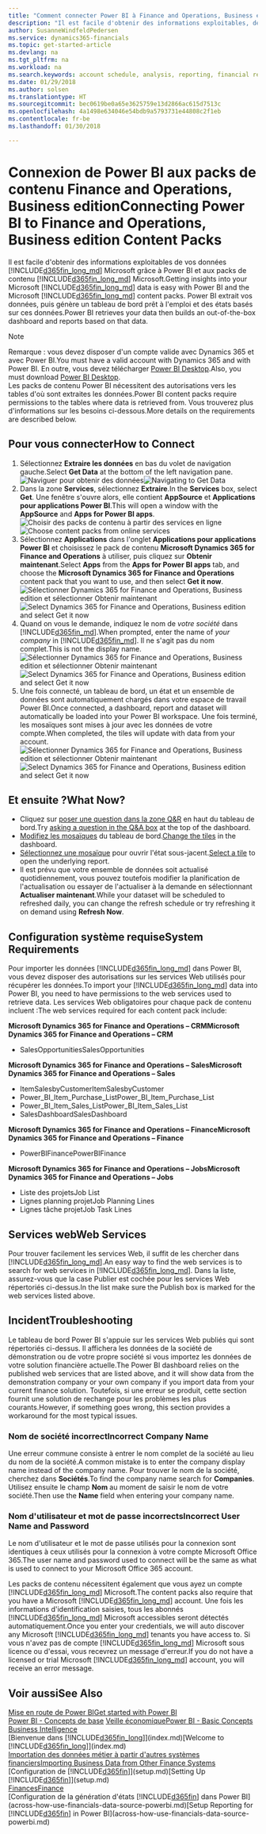 ```yaml
---
title: "Comment connecter Power BI à Finance and Operations, Business edition | Microsoft Docs"
description: "Il est facile d'obtenir des informations exploitables, de la veille économique et des KPI de vos données Finance and Operations, Business edition grâce à Power BI et aux packs de contenu Finance and Operations, Business edition"
author: SusanneWindfeldPedersen
ms.service: dynamics365-financials
ms.topic: get-started-article
ms.devlang: na
ms.tgt_pltfrm: na
ms.workload: na
ms.search.keywords: account schedule, analysis, reporting, financial report, business intelligence, KPI
ms.date: 01/29/2018
ms.author: solsen
ms.translationtype: HT
ms.sourcegitcommit: bec0619be0a65e3625759e13d2866ac615d7513c
ms.openlocfilehash: 4a1498e634046e54bdb9a5793731e44808c2f1eb
ms.contentlocale: fr-be
ms.lasthandoff: 01/30/2018

---
```

# <a name="connecting-power-bi-to-finance-and-operations-business-edition-content-packs"></a><span data-ttu-id="e6e9b-103">Connexion de Power BI aux packs de contenu Finance and Operations, Business edition</span><span class="sxs-lookup"><span data-stu-id="e6e9b-103">Connecting Power BI to Finance and Operations, Business edition Content Packs</span></span>
<span data-ttu-id="e6e9b-104">Il est facile d'obtenir des informations exploitables de vos données [!INCLUDE[d365fin_long_md](includes/d365fin_long_md.md)] Microsoft grâce à Power BI et aux packs de contenu [!INCLUDE[d365fin_long_md](includes/d365fin_long_md.md)] Microsoft.</span><span class="sxs-lookup"><span data-stu-id="e6e9b-104">Getting insights into your Microsoft [!INCLUDE[d365fin_long_md](includes/d365fin_long_md.md)] data is easy with Power BI and the Microsoft [!INCLUDE[d365fin_long_md](includes/d365fin_long_md.md)] content packs.</span></span> <span data-ttu-id="e6e9b-105">Power BI extrait vos données, puis génère un tableau de bord prêt à l'emploi et des états basés sur ces données.</span><span class="sxs-lookup"><span data-stu-id="e6e9b-105">Power BI retrieves your data then builds an out-of-the-box dashboard and reports based on that data.</span></span>

> [!NOTE]  
>  <span data-ttu-id="e6e9b-106">Remarque : vous devez disposer d'un compte valide avec Dynamics 365 et avec Power BI.</span><span class="sxs-lookup"><span data-stu-id="e6e9b-106">You must have a valid account with Dynamics 365 and with Power BI.</span></span> <span data-ttu-id="e6e9b-107">En outre, vous devez télécharger [Power BI Desktop](https://powerbi.microsoft.com/en-us/desktop/).</span><span class="sxs-lookup"><span data-stu-id="e6e9b-107">Also, you must download [Power BI Desktop](https://powerbi.microsoft.com/en-us/desktop/).</span></span>  
>  <span data-ttu-id="e6e9b-108">Les packs de contenu Power BI nécessitent des autorisations vers les tables d'où sont extraites les données.</span><span class="sxs-lookup"><span data-stu-id="e6e9b-108">Power BI content packs require permissions to the tables where data is retrieved from.</span></span> <span data-ttu-id="e6e9b-109">Vous trouverez plus d'informations sur les besoins ci-dessous.</span><span class="sxs-lookup"><span data-stu-id="e6e9b-109">More details on the requirements are described below.</span></span>  

## <a name="how-to-connect"></a><span data-ttu-id="e6e9b-110">Pour vous connecter</span><span class="sxs-lookup"><span data-stu-id="e6e9b-110">How to Connect</span></span>
1. <span data-ttu-id="e6e9b-111">Sélectionnez **Extraire les données** en bas du volet de navigation gauche.</span><span class="sxs-lookup"><span data-stu-id="e6e9b-111">Select **Get Data** at the bottom of the left navigation pane.</span></span>  
<span data-ttu-id="e6e9b-112">![Naviguer pour obtenir des données](./media/across-how-to-connect-powerbi-d365-content-packs/powerbi-get-data.png)</span><span class="sxs-lookup"><span data-stu-id="e6e9b-112">![Navigating to Get Data](./media/across-how-to-connect-powerbi-d365-content-packs/powerbi-get-data.png)</span></span>
2. <span data-ttu-id="e6e9b-113">Dans la zone **Services**, sélectionnez **Extraire**.</span><span class="sxs-lookup"><span data-stu-id="e6e9b-113">In the **Services** box, select **Get**.</span></span> <span data-ttu-id="e6e9b-114">Une fenêtre s'ouvre alors, elle contient **AppSource** et **Applications pour applications Power BI**.</span><span class="sxs-lookup"><span data-stu-id="e6e9b-114">This will open a window with the **AppSource** and **Apps for Power BI apps**.</span></span>  
<span data-ttu-id="e6e9b-115">![Choisir des packs de contenu à partir des services en ligne](./media/across-how-to-connect-powerbi-d365-content-packs/powerbi-online-services-get.png)</span><span class="sxs-lookup"><span data-stu-id="e6e9b-115">![Choose content packs from online services](./media/across-how-to-connect-powerbi-d365-content-packs/powerbi-online-services-get.png)</span></span>
3. <span data-ttu-id="e6e9b-116">Sélectionnez **Applications** dans l'onglet **Applications pour applications Power BI** et choisissez le pack de contenu **Microsoft Dynamics 365 for Finance and Operations** à utiliser, puis cliquez sur **Obtenir maintenant**.</span><span class="sxs-lookup"><span data-stu-id="e6e9b-116">Select **Apps** from the **Apps for Power BI apps** tab, and choose the **Microsoft Dynamics 365 for Finance and Operations** content pack that you want to use, and then select **Get it now**.</span></span>  
<span data-ttu-id="e6e9b-117">![Sélectionner Dynamics 365 for Finance and Operations, Business edition et sélectionner Obtenir maintenant](./media/across-how-to-connect-powerbi-d365-content-packs/powerbi-dynamics365-for-financials-get-it-now.png)</span><span class="sxs-lookup"><span data-stu-id="e6e9b-117">![Select Dynamics 365 for Finance and Operations, Business edition and select Get it now](./media/across-how-to-connect-powerbi-d365-content-packs/powerbi-dynamics365-for-financials-get-it-now.png)</span></span>
4. <span data-ttu-id="e6e9b-118">Quand on vous le demande, indiquez le nom de *votre société* dans [!INCLUDE[d365fin_md](includes/d365fin_long_md.md)].</span><span class="sxs-lookup"><span data-stu-id="e6e9b-118">When prompted, enter the name of *your company* in [!INCLUDE[d365fin_md](includes/d365fin_long_md.md)].</span></span> <span data-ttu-id="e6e9b-119">Il ne s'agit pas du nom complet.</span><span class="sxs-lookup"><span data-stu-id="e6e9b-119">This is not the display name.</span></span>  
<span data-ttu-id="e6e9b-120">![Sélectionner Dynamics 365 for Finance and Operations, Business edition et sélectionner Obtenir maintenant](./media/across-how-to-connect-powerbi-d365-content-packs/powerbi-connect-to-d365-finance-and-operations-crm.png)</span><span class="sxs-lookup"><span data-stu-id="e6e9b-120">![Select Dynamics 365 for Finance and Operations, Business edition and select Get it now](./media/across-how-to-connect-powerbi-d365-content-packs/powerbi-connect-to-d365-finance-and-operations-crm.png)</span></span>
5. <span data-ttu-id="e6e9b-121">Une fois connecté, un tableau de bord, un état et un ensemble de données sont automatiquement chargés dans votre espace de travail Power BI.</span><span class="sxs-lookup"><span data-stu-id="e6e9b-121">Once connected, a dashboard, report and dataset will automatically be loaded into your Power BI workspace.</span></span> <span data-ttu-id="e6e9b-122">Une fois terminé, les mosaïques sont mises à jour avec les données de votre compte.</span><span class="sxs-lookup"><span data-stu-id="e6e9b-122">When completed, the tiles will update with data from your account.</span></span>
<span data-ttu-id="e6e9b-123">![Sélectionner Dynamics 365 for Finance and Operations, Business edition et sélectionner Obtenir maintenant](./media/across-how-to-connect-powerbi-d365-content-packs/powerbi-workspace-dashboard-report-dataset.png)</span><span class="sxs-lookup"><span data-stu-id="e6e9b-123">![Select Dynamics 365 for Finance and Operations, Business edition  and select Get it now](./media/across-how-to-connect-powerbi-d365-content-packs/powerbi-workspace-dashboard-report-dataset.png)</span></span>

## <a name="what-now"></a><span data-ttu-id="e6e9b-124">Et ensuite ?</span><span class="sxs-lookup"><span data-stu-id="e6e9b-124">What Now?</span></span>

- <span data-ttu-id="e6e9b-125">Cliquez sur [poser une question dans la zone Q&R](https://docs.microsoft.com/en-us/power-bi/service-q-and-a) en haut du tableau de bord.</span><span class="sxs-lookup"><span data-stu-id="e6e9b-125">Try [asking a question in the Q&A box](https://docs.microsoft.com/en-us/power-bi/service-q-and-a) at the top of the dashboard.</span></span>  
- <span data-ttu-id="e6e9b-126">[Modifiez les mosaïques](https://docs.microsoft.com/en-us/power-bi/service-dashboard-edit-tile) du tableau de bord.</span><span class="sxs-lookup"><span data-stu-id="e6e9b-126">[Change the tiles](https://docs.microsoft.com/en-us/power-bi/service-dashboard-edit-tile) in the dashboard.</span></span>  
- <span data-ttu-id="e6e9b-127">[Sélectionnez une mosaïque](https://docs.microsoft.com/en-us/power-bi/service-dashboard-tiles) pour ouvrir l'état sous-jacent.</span><span class="sxs-lookup"><span data-stu-id="e6e9b-127">[Select a tile](https://docs.microsoft.com/en-us/power-bi/service-dashboard-tiles) to open the underlying report.</span></span>  
- <span data-ttu-id="e6e9b-128">Il est prévu que votre ensemble de données soit actualisé quotidiennement, vous pouvez toutefois modifier la planification de l'actualisation ou essayer de l'actualiser à la demande en sélectionnant **Actualiser maintenant**.</span><span class="sxs-lookup"><span data-stu-id="e6e9b-128">While your dataset will be scheduled to refreshed daily, you can change the refresh schedule or try refreshing it on demand using **Refresh Now**.</span></span>

## <a name="system-requirements"></a><span data-ttu-id="e6e9b-129">Configuration système requise</span><span class="sxs-lookup"><span data-stu-id="e6e9b-129">System Requirements</span></span>
<span data-ttu-id="e6e9b-130">Pour importer les données [!INCLUDE[d365fin_long_md](includes/d365fin_long_md.md)] dans Power BI, vous devez disposer des autorisations sur les services Web utilisés pour récupérer les données.</span><span class="sxs-lookup"><span data-stu-id="e6e9b-130">To import your [!INCLUDE[d365fin_long_md](includes/d365fin_long_md.md)] data into Power BI, you need to have permissions to the web services used to retrieve data.</span></span> <span data-ttu-id="e6e9b-131">Les services Web obligatoires pour chaque pack de contenu incluent :</span><span class="sxs-lookup"><span data-stu-id="e6e9b-131">The web services required for each content pack include:</span></span>

<span data-ttu-id="e6e9b-132">**Microsoft Dynamics 365 for Finance and Operations – CRM**</span><span class="sxs-lookup"><span data-stu-id="e6e9b-132">**Microsoft Dynamics 365 for Finance and Operations – CRM**</span></span>
- <span data-ttu-id="e6e9b-133">SalesOpportunities</span><span class="sxs-lookup"><span data-stu-id="e6e9b-133">SalesOpportunities</span></span>

<span data-ttu-id="e6e9b-134">**Microsoft Dynamics 365 for Finance and Operations – Sales**</span><span class="sxs-lookup"><span data-stu-id="e6e9b-134">**Microsoft Dynamics 365 for Finance and Operations – Sales**</span></span>
- <span data-ttu-id="e6e9b-135">ItemSalesbyCustomer</span><span class="sxs-lookup"><span data-stu-id="e6e9b-135">ItemSalesbyCustomer</span></span>
- <span data-ttu-id="e6e9b-136">Power_BI_Item_Purchase_List</span><span class="sxs-lookup"><span data-stu-id="e6e9b-136">Power_BI_Item_Purchase_List</span></span>
- <span data-ttu-id="e6e9b-137">Power_BI_Item_Sales_List</span><span class="sxs-lookup"><span data-stu-id="e6e9b-137">Power_BI_Item_Sales_List</span></span>
- <span data-ttu-id="e6e9b-138">SalesDashboard</span><span class="sxs-lookup"><span data-stu-id="e6e9b-138">SalesDashboard</span></span>

<span data-ttu-id="e6e9b-139">**Microsoft Dynamics 365 for Finance and Operations – Finance**</span><span class="sxs-lookup"><span data-stu-id="e6e9b-139">**Microsoft Dynamics 365 for Finance and Operations – Finance**</span></span>
- <span data-ttu-id="e6e9b-140">PowerBIFinance</span><span class="sxs-lookup"><span data-stu-id="e6e9b-140">PowerBIFinance</span></span>

<span data-ttu-id="e6e9b-141">**Microsoft Dynamics 365 for Finance and Operations – Jobs**</span><span class="sxs-lookup"><span data-stu-id="e6e9b-141">**Microsoft Dynamics 365 for Finance and Operations – Jobs**</span></span>
- <span data-ttu-id="e6e9b-142">Liste des projets</span><span class="sxs-lookup"><span data-stu-id="e6e9b-142">Job List</span></span>
- <span data-ttu-id="e6e9b-143">Lignes planning projet</span><span class="sxs-lookup"><span data-stu-id="e6e9b-143">Job Planning Lines</span></span>
- <span data-ttu-id="e6e9b-144">Lignes tâche projet</span><span class="sxs-lookup"><span data-stu-id="e6e9b-144">Job Task Lines</span></span>

## <a name="web-services"></a><span data-ttu-id="e6e9b-145">Services web</span><span class="sxs-lookup"><span data-stu-id="e6e9b-145">Web Services</span></span>
<span data-ttu-id="e6e9b-146">Pour trouver facilement les services Web, il suffit de les chercher dans [!INCLUDE[d365fin_long_md](includes/d365fin_long_md.md)].</span><span class="sxs-lookup"><span data-stu-id="e6e9b-146">An easy way to find the web services is to search for web services in [!INCLUDE[d365fin_long_md](includes/d365fin_long_md.md)].</span></span> <span data-ttu-id="e6e9b-147">Dans la liste, assurez-vous que la case Publier est cochée pour les services Web répertoriés ci-dessus.</span><span class="sxs-lookup"><span data-stu-id="e6e9b-147">In the list make sure the Publish box is marked for the web services listed above.</span></span>

## <a name="troubleshooting"></a><span data-ttu-id="e6e9b-148">Incident</span><span class="sxs-lookup"><span data-stu-id="e6e9b-148">Troubleshooting</span></span>
<span data-ttu-id="e6e9b-149">Le tableau de bord Power BI s'appuie sur les services Web publiés qui sont répertoriés ci-dessus. Il affichera les données de la société de démonstration ou de votre propre société si vous importez les données de votre solution financière actuelle.</span><span class="sxs-lookup"><span data-stu-id="e6e9b-149">The Power BI dashboard relies on the published web services that are listed above, and it will show data from the demonstration company or your own company if you import data from your current finance solution.</span></span> <span data-ttu-id="e6e9b-150">Toutefois, si une erreur se produit, cette section fournit une solution de rechange pour les problèmes les plus courants.</span><span class="sxs-lookup"><span data-stu-id="e6e9b-150">However, if something goes wrong, this section provides a workaround for the most typical issues.</span></span>

### <a name="incorrect-company-name"></a><span data-ttu-id="e6e9b-151">Nom de société incorrect</span><span class="sxs-lookup"><span data-stu-id="e6e9b-151">Incorrect Company Name</span></span>  
<span data-ttu-id="e6e9b-152">Une erreur commune consiste à entrer le nom complet de la société au lieu du nom de la société.</span><span class="sxs-lookup"><span data-stu-id="e6e9b-152">A common mistake is to enter the company display name instead of the company name.</span></span> <span data-ttu-id="e6e9b-153">Pour trouver le nom de la société, cherchez dans **Sociétés**.</span><span class="sxs-lookup"><span data-stu-id="e6e9b-153">To find the company name search for **Companies**.</span></span> <span data-ttu-id="e6e9b-154">Utilisez ensuite le champ **Nom** au moment de saisir le nom de votre société.</span><span class="sxs-lookup"><span data-stu-id="e6e9b-154">Then use the **Name** field when entering your company name.</span></span>

### <a name="incorrect-user-name-and-password"></a><span data-ttu-id="e6e9b-155">Nom d'utilisateur et mot de passe incorrects</span><span class="sxs-lookup"><span data-stu-id="e6e9b-155">Incorrect User Name and Password</span></span>  
<span data-ttu-id="e6e9b-156">Le nom d'utilisateur et le mot de passe utilisés pour la connexion sont identiques à ceux utilisés pour la connexion à votre compte Microsoft Office 365.</span><span class="sxs-lookup"><span data-stu-id="e6e9b-156">The user name and password used to connect will be the same as what is used to connect to your Microsoft Office 365 account.</span></span>  

<span data-ttu-id="e6e9b-157">Les packs de contenu nécessitent également que vous ayez un compte [!INCLUDE[d365fin_long_md](includes/d365fin_long_md.md)] Microsoft.</span><span class="sxs-lookup"><span data-stu-id="e6e9b-157">The content packs also require that you have a Microsoft [!INCLUDE[d365fin_long_md](includes/d365fin_long_md.md)] account.</span></span>  <span data-ttu-id="e6e9b-158">Une fois les informations d'identification saisies, tous les abonnés [!INCLUDE[d365fin_long_md](includes/d365fin_long_md.md)] Microsoft accessibles seront détectés automatiquement.</span><span class="sxs-lookup"><span data-stu-id="e6e9b-158">Once you enter your credentials, we will auto discover any Microsoft [!INCLUDE[d365fin_long_md](includes/d365fin_long_md.md)] tenants you have access to.</span></span>  <span data-ttu-id="e6e9b-159">Si vous n'avez pas de compte [!INCLUDE[d365fin_long_md](includes/d365fin_long_md.md)] Microsoft sous licence ou d'essai, vous recevrez un message d'erreur.</span><span class="sxs-lookup"><span data-stu-id="e6e9b-159">If you do not have a licensed or trial Microsoft [!INCLUDE[d365fin_long_md](includes/d365fin_long_md.md)] account, you will receive an error message.</span></span>

## <a name="see-also"></a><span data-ttu-id="e6e9b-160">Voir aussi</span><span class="sxs-lookup"><span data-stu-id="e6e9b-160">See Also</span></span>
[<span data-ttu-id="e6e9b-161">Mise en route de Power BI</span><span class="sxs-lookup"><span data-stu-id="e6e9b-161">Get started with Power BI</span></span>](https://docs.microsoft.com/en-us/power-bi/service-get-started)  
<span data-ttu-id="e6e9b-162">[Power BI - Concepts de base](https://docs.microsoft.com/en-us/power-bi/service-basic-concepts)
[Veille économique](bi.md)</span><span class="sxs-lookup"><span data-stu-id="e6e9b-162">[Power BI - Basic Concepts](https://docs.microsoft.com/en-us/power-bi/service-basic-concepts)
[Business Intelligence](bi.md)</span></span>  
<span data-ttu-id="e6e9b-163">[Bienvenue dans [!INCLUDE[d365fin_long](includes/d365fin_long_md.md)]](index.md)</span><span class="sxs-lookup"><span data-stu-id="e6e9b-163">[Welcome to [!INCLUDE[d365fin_long](includes/d365fin_long_md.md)]](index.md)</span></span>  
[<span data-ttu-id="e6e9b-164">Importation des données métier à partir d'autres systèmes financiers</span><span class="sxs-lookup"><span data-stu-id="e6e9b-164">Importing Business Data from Other Finance Systems</span></span>](upload-data.md)  
<span data-ttu-id="e6e9b-165">[Configuration de [!INCLUDE[d365fin](includes/d365fin_md.md)]](setup.md)</span><span class="sxs-lookup"><span data-stu-id="e6e9b-165">[Setting Up [!INCLUDE[d365fin](includes/d365fin_md.md)]](setup.md)</span></span>  
[<span data-ttu-id="e6e9b-166">Finances</span><span class="sxs-lookup"><span data-stu-id="e6e9b-166">Finance</span></span>](finance.md)  
<span data-ttu-id="e6e9b-167">[Configuration de la génération d'états [!INCLUDE[d365fin](includes/d365fin_md.md)] dans Power BI](across-how-use-financials-data-source-powerbi.md)</span><span class="sxs-lookup"><span data-stu-id="e6e9b-167">[Setup Reporting for [!INCLUDE[d365fin](includes/d365fin_md.md)] in Power BI](across-how-use-financials-data-source-powerbi.md)</span></span>  

